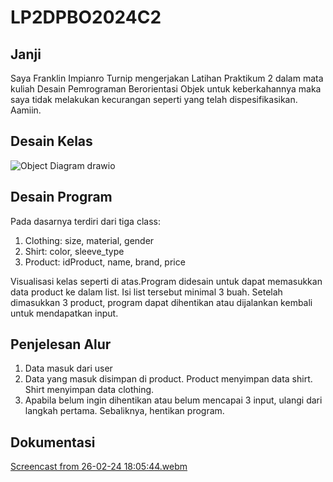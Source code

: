# LP2DPBO2024C2
## Janji
Saya Franklin Impianro Turnip mengerjakan Latihan Praktikum 2 dalam mata kuliah Desain Pemrograman Berorientasi Objek untuk keberkahannya maka saya tidak melakukan kecurangan seperti yang telah dispesifikasikan. Aamiin.


## Desain Kelas
![Object Diagram drawio](https://github.com/FITurnip/LP2DPBO2024C2/assets/119851319/f6de5db1-1d4d-4a86-bdd3-ab567d4624c8)


## Desain Program
Pada dasarnya terdiri dari tiga class:
1. Clothing: size, material, gender
2. Shirt: color, sleeve_type
3. Product: idProduct, name, brand, price

Visualisasi kelas seperti di atas.Program didesain untuk dapat memasukkan data product ke dalam list. Isi list tersebut minimal 3 buah. Setelah dimasukkan 3 product, program dapat dihentikan atau dijalankan kembali untuk mendapatkan input.

## Penjelesan Alur
1. Data masuk dari user
2. Data yang masuk disimpan di product. Product menyimpan data shirt. Shirt menyimpan data clothing.
3. Apabila belum ingin dihentikan atau belum mencapai 3 input, ulangi dari langkah pertama. Sebaliknya, hentikan program.


## Dokumentasi
[Screencast from 26-02-24 18:05:44.webm](https://github.com/FITurnip/LP2DPBO2024C2/assets/119851319/e9975026-e935-4251-9e7a-9ecb4d7fdc11)
